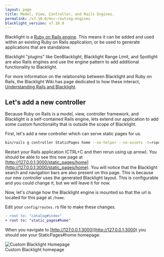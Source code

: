 ```yaml
---
layout: page
title: Model, View, Controller, and Rails Engines.
permalink: /v7.10.0/mvc-routing-engines
blacklight_version: v7.10.0
---
```


Blacklight is a [Ruby on Rails engine](https://guides.rubyonrails.org/engines.html). This means it can be added and used within an existing Ruby on Rails application, or be used to generate applications that are standalone.

Blacklight "plugins" like GeoBlacklight, Blacklight Range Limit, and Spotlight are also Rails engines and use the engine pattern to add additional functionality to Blacklight.

For more information on the relationship between Blacklight and Ruby on Rails, the Blacklight Wiki has page dedicated to how these interact, [Understanding Rails and Blacklight](https://github.com/projectblacklight/blacklight/wiki/Understanding-Rails-and-Blacklight).

## Let's add a new controller

Because Ruby on Rails is a model, view, controller framework, and Blacklight is a self-contained Rails engine, lets extend our application to add some custom functionality that is outside the scope of Blacklight.

First, let's add a new controller which can serve static pages for us.

```sh
bin/rails g controller StaticPages home --no-helper --no-assets -t=rspec
```

Restart your Rails application (CTRL+C and then rerun using up arrow). You should be able to see this new page at [http://127.0.0.1:3000/static_pages/home](http://127.0.0.1:3000/static_pages/home). You will notice that the Blacklight search and navigation bars are also present on this page. This is because our new controller uses the generated Blacklight layout. This is configurable and you could change it, but we will leave it for now.

Now, let's change how the Blacklight engine is mounted so that the url is located for this page at `/home`.

Edit your `config/routes.rb` file to make these changes.

```diff
- root to: "catalog#index"
+ root to: "static_pages#home"
```

When you navigate to [http://127.0.0.1:3000](http://127.0.0.1:3000) you should see your StaticPages#home homepage. 

<div class='image-well'>
  <img src='{{ site.baseurl }}/public/images/custom-home-page.jpg' alt='Custom Blacklight Homepage' />
  <div class='caption'>Custom Blacklight homepage</div>
</div>
